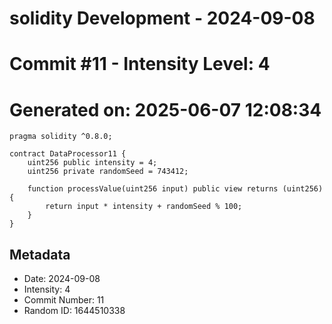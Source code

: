 ﻿# solidity Development - 2024-09-08
# Commit #11 - Intensity Level: 4
# Generated on: 2025-06-07 12:08:34
```solidity
pragma solidity ^0.8.0;

contract DataProcessor11 {
    uint256 public intensity = 4;
    uint256 private randomSeed = 743412;

    function processValue(uint256 input) public view returns (uint256) {
        return input * intensity + randomSeed % 100;
    }
}
```
## Metadata
- Date: 2024-09-08
- Intensity: 4
- Commit Number: 11
- Random ID: 1644510338
